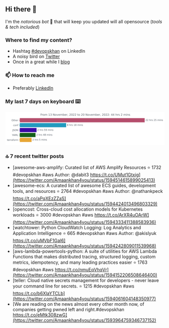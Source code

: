 <!--- [![Hits](https://hits.seeyoufarm.com/api/count/incr/badge.svg?url=https%3A%2F%2Fgithub.com%2Fakhan4u%2Fhit-counter&count_bg=%2379C83D&title_bg=%23555555&icon=&icon_color=%23E7E7E7&title=visits&edge_flat=false)](https://hits.seeyoufarm.com) --->

## Hi there 👋

I'm the _notorious bot_ 🤣 that will keep you updated will all opensource (_tools & tech included_) 

### Where to find my content?

* Hashtag [#devopskhan](https://www.linkedin.com/feed/hashtag/devopskhan) on LinkedIn
* A noisy bird on [Twitter](https://twitter.com/Amaankhan4you)
* Once in a great while I [blog](https://linuxparrot.com) 


### 📫 **How to reach me**

* Preferably [LinkedIn](https://www.linkedin.com/in/amaan-khan-linux-ninja)

### My last 7 days on keyboard ⌨️

<img src="https://github.com/akhan4u/akhan4u/blob/main/images/stat.svg" alt="Amaan's Wakatime Activity!"/>

### 🔝 7 recent twitter posts
<!-- DEVDOJO:START -->
- [awesome-aws-amplify: Curated list of AWS Amplify Resources
⭐️ 1732
#devopskhan #aws
Author: @dabit3
https://t.co/UMut1Gtxig](https://twitter.com/Amaankhan4you/status/1594514615899025413)
- [awesome-ecs: A curated list of awesome ECS guides, development tools, and resources
⭐️ 2764
#devopskhan #aws
Author: @nathankpeck
https://t.co/aPqXEzZZaS](https://twitter.com/Amaankhan4you/status/1594424013496803329)
- [opencost: Cross-cloud cost allocation models for Kubernetes workloads
⭐️ 3000
#devopskhan #aws
https://t.co/ArXR4uOArW](https://twitter.com/Amaankhan4you/status/1594333411388583936)
- [watchtower: Python CloudWatch Logging: Log Analytics and Application Intelligence
⭐️ 665
#devopskhan #aws
Author: @akislyuk
https://t.co/uMVbF1Gal6](https://twitter.com/Amaankhan4you/status/1594242809011539968)
- [aws-lambda-powertools-python: A suite of utilities for AWS Lambda Functions that makes distributed tracing, structured logging, custom metrics, idempotency, and many leading practices easier
⭐️ 1763
#devopskhan #aws
https://t.co/nmuEqVhqVr](https://twitter.com/Amaankhan4you/status/1594152206508646400)
- [teller: Cloud native secrets management for developers - never leave your command line for secrets.
⭐️ 1215
#devopskhan #aws
https://t.co/b6XlaYTCLb](https://twitter.com/Amaankhan4you/status/1594061604148350977)
- [We are reading on the news almost every other month now, of companies getting pwned left and right.#devopskhan https://t.co/eMtk308zwG](https://twitter.com/Amaankhan4you/status/1593964759346737152)
<!-- DEVDOJO:END -->

<!-- ![Amaan's GitHub stats](https://github-readme-stats.vercel.app/api?username=akhan4u&count_private=true&show_icons=true&hide=contribs) -->
